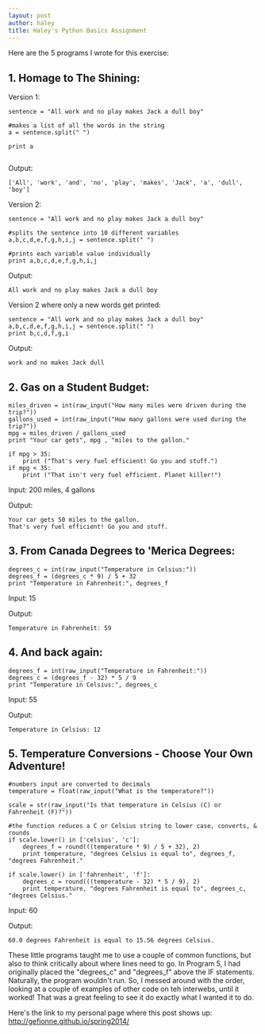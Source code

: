 ```yaml
---
layout: post
author: haley
title: Haley's Python Basics Assignment
---
```


Here are the 5 programs I wrote for this exercise:

## 1. Homage to The Shining:

Version 1:

```
sentence = "All work and no play makes Jack a dull boy"

#makes a list of all the words in the string
a = sentence.split(" ")

print a
    
```

Output:

```
['All', 'work', 'and', 'no', 'play', 'makes', 'Jack', 'a', 'dull', 'boy']

```

Version 2:

```
sentence = "All work and no play makes Jack a dull boy"

#splits the sentence into 10 different variables
a,b,c,d,e,f,g,h,i,j = sentence.split(" ")    

#prints each variable value individually
print a,b,c,d,e,f,g,h,i,j    

```

Output:

```
All work and no play makes Jack a dull boy

```

Version 2 where only a new words get printed:

```
sentence = "All work and no play makes Jack a dull boy"
a,b,c,d,e,f,g,h,i,j = sentence.split(" ")
print b,c,d,f,g,i

```

Output:

```
work and no makes Jack dull

```


## 2. Gas on a Student Budget:

```
miles_driven = int(raw_input("How many miles were driven during the trip?"))
gallons_used = int(raw_input("How many gallons were used during the trip?"))    
mpg = miles_driven / gallons_used
print "Your car gets", mpg , "miles to the gallon."

if mpg > 35:
    print ("That's very fuel efficient! Go you and stuff.")
if mpg < 35:
    print ("That isn't very fuel efficient. Planet killer!")

```

Input: 200 miles, 4 gallons

Output:

```
Your car gets 50 miles to the gallon.
That's very fuel efficient! Go you and stuff.

```

## 3. From Canada Degrees to 'Merica Degrees:

```
degrees_c = int(raw_input("Temperature in Celsius:"))
degrees_f = (degrees_c * 9) / 5 + 32
print "Temperature in Fahrenheit:", degrees_f

```

Input: 15

Output:

```
Temperature in Fahrenheit: 59

```

## 4. And back again:

```
degrees_f = int(raw_input("Temperature in Fahrenheit:"))
degrees_c = (degrees_f - 32) * 5 / 9
print "Temperature in Celsius:", degrees_c

```

Input: 55

Output:

```
Temperature in Celsius: 12

```

## 5. Temperature Conversions - Choose Your Own Adventure!

```
#numbers input are converted to decimals
temperature = float(raw_input("What is the temperature?"))    

scale = str(raw_input("Is that temperature in Celsius (C) or Fahrenheit (F)?"))

#the function reduces a C or Celsius string to lower case, converts, & rounds
if scale.lower() in ['celsius', 'c']:  
    degrees_f = round(((temperature * 9) / 5 + 32), 2)
    print temperature, "degrees Celsius is equal to", degrees_f, "degrees Fahrenheit." 

if scale.lower() in ['fahrenheit', 'f']:
    degrees_c = round(((temperature - 32) * 5 / 9), 2) 
    print temperature, "degrees Fahrenheit is equal to", degrees_c, "degrees Celsius."

```

Input: 60

Output:

```
60.0 degrees Fahrenheit is equal to 15.56 degrees Celsius.

```

These little programs taught me to use a couple of common functions, but also to think critically about where lines need to go.
In Program 5, I had originally placed the "degrees_c" and "degrees_f" above the IF statements. Naturally, the program wouldn't run.
So, I messed around with the order, looking at a couple of examples of other code on teh interwebs, until it worked! That was a great feeling to see it do exactly what I wanted it to do.

Here's the link to my personal page where this post shows up: http://gefionne.github.io/spring2014/
